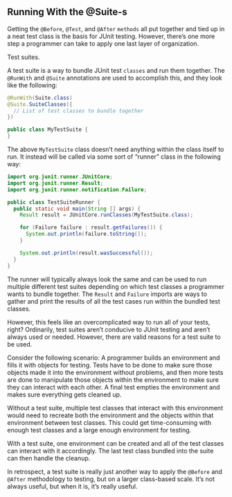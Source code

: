 ## Running With the @Suite-s

Getting the `@Before`, `@Test`, and `@After` `methods` all put together and tied up in a neat test class is the basis for JUnit testing. However, there’s one more step a programmer can take to apply one last layer of organization.

Test suites.

A test suite is a way to bundle JUnit test `classes` and run them together. The `@RunWith` and `@Suite` annotations are used to accomplish this, and they look like the following:

```java
@RunWith(Suite.class)
@Suite.SuiteClasses({
  // List of test classes to bundle together
})

public class MyTestSuite {
}
```

The above `MyTestSuite` class doesn’t need anything within the class itself to run. It instead will be called via some sort of “runner” class in the following way:

```java
import org.junit.runner.JUnitCore;
import org.junit.runner.Result;
import org.junit.runner.notification.Failure;

public class TestSuiteRunner {
  public static void main(String [] args) {
    Result result = JUnitCore.runClasses(MyTestSuite.class);

    for (Failure failure : result.getFailures()) {
      System.out.println(failure.toString());
    }

    System.out.println(result.wasSuccessful());
  }
}
```

The runner will typically always look the same and can be used to run multiple different test suites depending on which test classes a programmer wants to bundle together. The `Result` and `Failure` imports are ways to gather and print the results of all the test cases run within the bundled test classes.

However, this feels like an overcomplicated way to run all of your tests, right? Ordinarily, test suites aren’t conducive to JUnit testing and aren’t always used or needed. However, there are valid reasons for a test suite to be used.

Consider the following scenario: A programmer builds an environment and fills it with objects for testing. Tests have to be done to make sure those objects made it into the environment without problems, and then more tests are done to manipulate those objects within the environment to make sure they can interact with each other. A final test empties the environment and makes sure everything gets cleaned up.

Without a test suite, multiple test classes that interact with this environment would need to recreate both the environment and the objects within that environment between test classes. This could get time-consuming with enough test classes and a large enough environment for testing.

With a test suite, one environment can be created and all of the test classes can interact with it accordingly. The last test class bundled into the suite can then handle the cleanup.

In retrospect, a test suite is really just another way to apply the `@Before` and `@After` methodology to testing, but on a larger class-based scale. It’s not always useful, but when it is, it’s really useful.